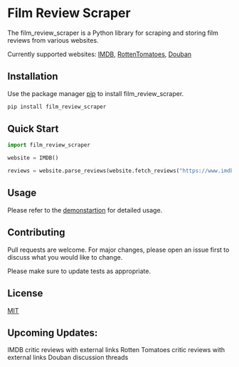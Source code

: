 # Film Review Scraper

The film_review_scraper is a Python library for scraping and storing film reviews from various websites.

Currently supported websites: [IMDB]('https://www.imdb.com/'), [RottenTomatoes]('https://www.rottentomatoes.com/'), [Douban]('https://movie.douban.com/')

## Installation

Use the package manager [pip](https://pip.pypa.io/en/stable/) to install film_review_scraper.

```bash
pip install film_review_scraper
```

## Quick Start

```python
import film_review_scraper

website = IMDB()

reviews = website.parse_reviews(website.fetch_reviews("https://www.imdb.com/title/tt0780504/reviews?ref_=tt_urv"))
```

## Usage

Please refer to the [demonstartion]("demonstration.ipynb") for detailed usage.

## Contributing

Pull requests are welcome. For major changes, please open an issue first
to discuss what you would like to change.

Please make sure to update tests as appropriate.

## License

[MIT](https://choosealicense.com/licenses/mit/)

## Upcoming Updates:

IMDB critic reviews with external links
Rotten Tomatoes critic reviews with external links
Douban discussion threads